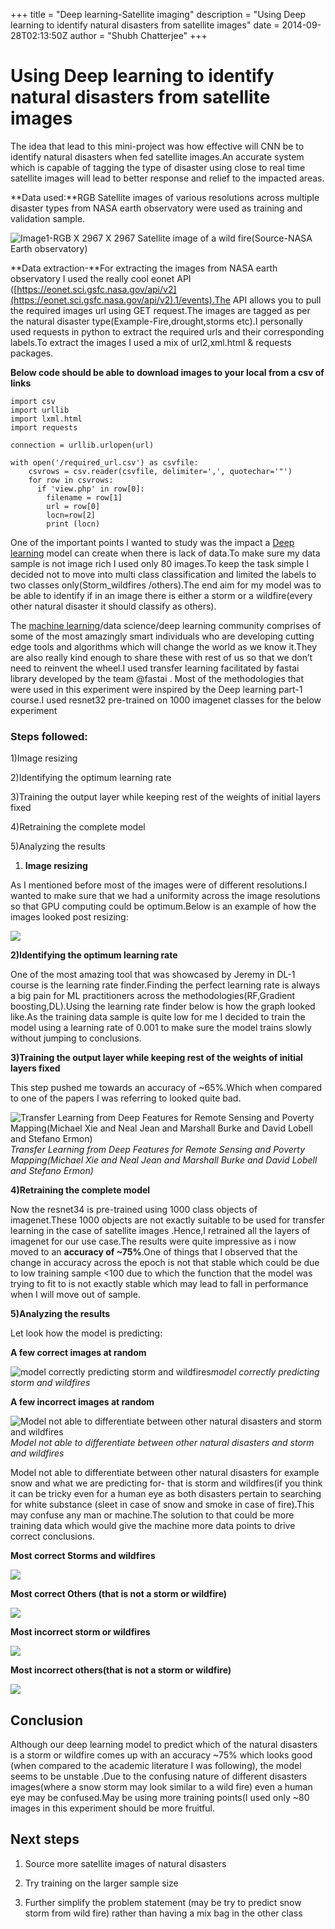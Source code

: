 +++
title = "Deep learning-Satellite imaging"
description = "Using Deep learning to identify natural disasters from satellite images"
date = 2014-09-28T02:13:50Z
author = "Shubh Chatterjee"
+++





# Using Deep learning to identify natural disasters from satellite images

The idea that lead to this mini-project was how effective will CNN be to identify natural disasters when fed satellite images.An accurate system which is capable of tagging the type of disaster using close to real time satellite images will lead to better response and relief to the impacted areas.

**Data used:**RGB Satellite images of various resolutions across multiple disaster types from NASA earth observatory were used as training and validation sample.

![Image1-RGB X 2967 X 2967 Satellite image of a wild fire(Source-NASA Earth observatory)](https://cdn-images-1.medium.com/max/2000/1*NXkPtf4HBQduwpffucF_fg.png)

**Data extraction-**For extracting the images from NASA earth observatory I used the really cool eonet API ([https://eonet.sci.gsfc.nasa.gov/api/v2](https://eonet.sci.gsfc.nasa.gov/api/v2).1/events).The API allows you to pull the required images url using GET request.The images are tagged as per the natural disaster type(Example-Fire,drought,storms etc).I personally used requests in python to extract the required urls and their corresponding labels.To extract the images I used a mix of url2,xml.html & requests packages.

**Below code should be able to download images to your local from a csv of links**

    import csv
    import urllib
    import lxml.html
    import requests

    connection = urllib.urlopen(url)

    with open('/required_url.csv') as csvfile:
        csvrows = csv.reader(csvfile, delimiter=',', quotechar='"')
        for row in csvrows:
          if 'view.php' in row[0]:
            filename = row[1]
            url = row[0]
            locn=row[2]
            print (locn)

One of the important points I wanted to study was the impact a [Deep learning](https://hackernoon.com/tagged/deep-learning) model can create when there is lack of data.To make sure my data sample is not image rich I used only 80 images.To keep the task simple I decided not to move into multi class classification and limited the labels to two classes only(Storm_wildfires /others).The end aim for my model was to be able to identify if in an image there is either a storm or a wildfire(every other natural disaster it should classify as others).

The [machine learning](https://hackernoon.com/tagged/machine-learning)/data science/deep learning community comprises of some of the most amazingly smart individuals who are developing cutting edge tools and algorithms which will change the world as we know it.They are also really kind enough to share these with rest of us so that we don’t need to reinvent the wheel.I used transfer learning facilitated by fastai library developed by the team @fastai . Most of the methodologies that were used in this experiment were inspired by the Deep learning part-1 course.I used resnet32 pre-trained on 1000 imagenet classes for the below experiment

### Steps followed:

1)Image resizing

2)Identifying the optimum learning rate

3)Training the output layer while keeping rest of the weights of initial layers fixed

4)Retraining the complete model

5)Analyzing the results

1. **Image resizing**

As I mentioned before most of the images were of different resolutions.I wanted to make sure that we had a uniformity across the image resolutions so that GPU computing could be optimum.Below is an example of how the images looked post resizing:

![](https://cdn-images-1.medium.com/max/2000/1*NXkPtf4HBQduwpffucF_fg.png)

**2)Identifying the optimum learning rate**

One of the most amazing tool that was showcased by Jeremy in DL-1 course is the learning rate finder.Finding the perfect learning rate is always a big pain for ML practitioners across the methodologies(RF,Gradient boosting,DL).Using the learning rate finder below is how the graph looked like.As the training data sample is quite low for me I decided to train the model using a learning rate of 0.001 to make sure the model trains slowly without jumping to conclusions.

**3)Training the output layer while keeping rest of the weights of initial layers fixed**

This step pushed me towards an accuracy of ~65%.Which when compared to one of the papers I was referring to looked quite bad.

![Transfer Learning from Deep Features for Remote Sensing and Poverty Mapping(Michael Xie and Neal Jean and Marshall Burke and David Lobell and Stefano Ermon)](https://cdn-images-1.medium.com/max/2000/1*pF5crSTj6I7Y-0RGPlnLOA.png)*Transfer Learning from Deep Features for Remote Sensing and Poverty Mapping(Michael Xie and Neal Jean and Marshall Burke and David Lobell and Stefano Ermon)*

**4)Retraining the complete model**

Now the resnet34 is pre-trained using 1000 class objects of imagenet.These 1000 objects are not exactly suitable to be used for transfer learning in the case of satellite images .Hence,I retrained all the layers of imagenet for our use case.The results were quite impressive as i now moved to an **accuracy of ~75%**.One of things that I observed that the change in accuracy across the epoch is not that stable which could be due to low training sample <100 due to which the function that the model was trying to fit to is not exactly stable which may lead to fall in performance when I will move out of sample.

**5)Analyzing the results**

Let look how the model is predicting:

**A few correct images at random**

![model correctly predicting storm and wildfires](https://cdn-images-1.medium.com/max/2000/1*HcDLLZEloW2zY35EBBXSRA.png)*model correctly predicting storm and wildfires*

**A few incorrect images at random**

![Model not able to differentiate between other natural disasters and storm and wildfires](https://cdn-images-1.medium.com/max/2000/1*fpj2_HcxflkyNcHtTs26qQ.png)*Model not able to differentiate between other natural disasters and storm and wildfires*

Model not able to differentiate between other natural disasters for example snow and what we are predicting for- that is storm and wildfires(if you think it can be tricky even for a human eye as both disasters pertain to searching for white substance (sleet in case of snow and smoke in case of fire).This may confuse any man or machine.The solution to that could be more training data which would give the machine more data points to drive correct conclusions.

**Most correct Storms and wildfires**

![](https://cdn-images-1.medium.com/max/2000/1*ZXeDlE4GpWMdvCAP2yk0mQ.png)

**Most correct Others (that is not a storm or wildfire)**

![](https://cdn-images-1.medium.com/max/2000/1*U0jlPkZ-jTYQTfxsV7YzsA.png)

**Most incorrect storm or wildfires**

![](https://cdn-images-1.medium.com/max/2000/1*pYWglCstIV7iqp9GWCv74A.png)

**Most incorrect others(that is not a storm or wildfire)**

![](https://cdn-images-1.medium.com/max/2000/1*-Rba6PB3l1iQ7OYF2fqYmw.png)

## Conclusion

Although our deep learning model to predict which of the natural disasters is a storm or wildfire comes up with an accuracy ~75% which looks good (when compared to the academic literature I was following), the model seems to be unstable .Due to the confusing nature of different disasters images(where a snow storm may look similar to a wild fire) even a human eye may be confused.May be using more training points(I used only ~80 images in this experiment should be more fruitful.

## **Next steps**

1. Source more satellite images of natural disasters

2. Try training on the larger sample size

3. Further simplify the problem statement (may be try to predict snow storm from wild fire) rather than having a mix bag in the other class


